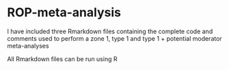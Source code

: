 # ROP-meta-analysis


I have included three Rmarkdown files containing the complete code and comments used to perform a zone 1, type 1 and type 1 + potential moderator meta-analyses 



All Rmarkdown files can be run using R 
